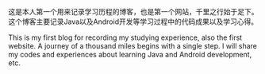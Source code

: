 这是本人第一个用来记录学习历程的博客，也是第一个网站，千里之行始于足下。这个博客主要记录Java以及Android开发等学习过程中的代码成果以及学习心得。

This is my first blog for recording my studying experience, also the first website. A journey of a thousand miles begins with a single step. I will share my codes and experiences about learning Java and Android development, etc.
